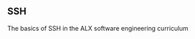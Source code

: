 SSH
--------------------------------------------------------------------------------------------
The basics of SSH in the ALX software engineering curriculum

